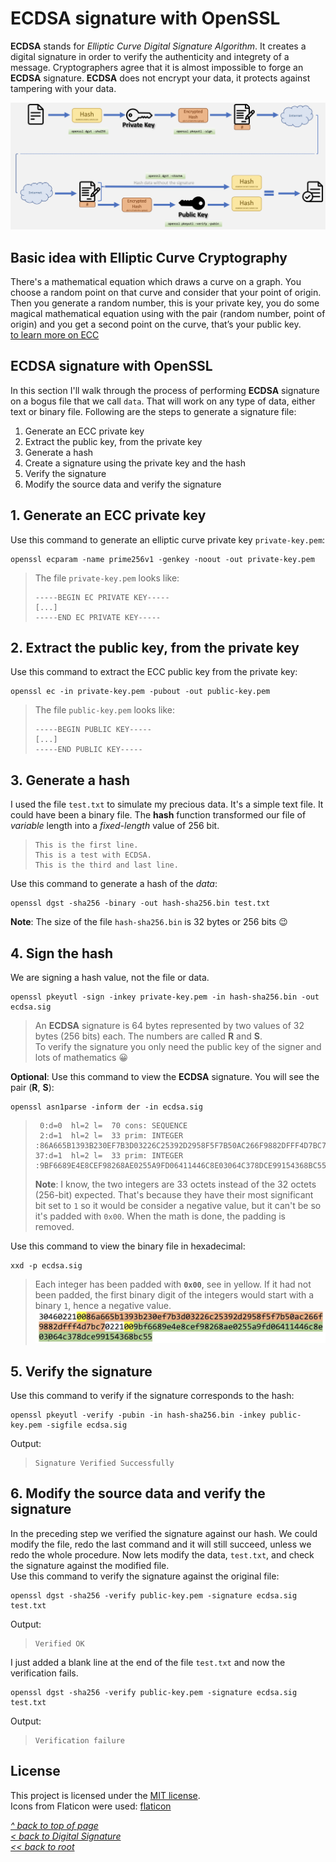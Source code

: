 # ECDSA signature with OpenSSL
**ECDSA** stands for *Elliptic Curve Digital Signature Algorithm*. It creates a digital signature in order to verify the authenticity and integrety of a message. Cryptographers agree that it is almost impossible to forge an **ECDSA** signature. **ECDSA** does not encrypt your data, it protects against tampering with your data.  

![Alt text](/images/ecdsa-sig.jpg "ECDSA signature")
## Basic idea with Elliptic Curve Cryptography
There's a mathematical equation which draws a curve on a graph. You choose a random point on that curve and consider that your point of origin. Then you generate a random number, this is your private key, you do some magical mathematical equation using with the pair (random number, point of origin) and you get a second point on the curve, that’s your public key.  
[to learn more on ECC](https://www.instructables.com/Understanding-how-ECDSA-protects-your-data/)
## ECDSA signature with OpenSSL
In this section I'll walk through the process of performing **ECDSA** signature on a bogus file that we call `data`. That will work on any type of data, either text or binary file. Following are the steps to generate a signature file:  
1. Generate an ECC private key
2. Extract the public key, from the private key
3. Generate a hash
4. Create a signature using the private key and the hash
5. Verify the signature
6. Modify the source data and verify the signature  
## 1. Generate an ECC private key
Use this command to generate an elliptic curve private key `private-key.pem`:
```shell
openssl ecparam -name prime256v1 -genkey -noout -out private-key.pem
```
>The file `private-key.pem` looks like:
>```
>-----BEGIN EC PRIVATE KEY-----
> [...]
>-----END EC PRIVATE KEY-----
>```
## 2. Extract the public key, from the private key
Use this command to extract the ECC public key from the private key:
```shell
openssl ec -in private-key.pem -pubout -out public-key.pem
```
>The file `public-key.pem` looks like:
>```
>-----BEGIN PUBLIC KEY-----
> [...]
>-----END PUBLIC KEY-----
>```
## 3. Generate a hash
I used the file `test.txt` to simulate my precious data. It's a simple text file. It could have been a binary file. The **hash** function transformed our file of *variable* length into a *fixed-length* value of 256 bit.
>```
>This is the first line.
>This is a test with ECDSA.
>This is the third and last line.
>```
Use this command to generate a hash of the *data*:
```shell
openssl dgst -sha256 -binary -out hash-sha256.bin test.txt
```
**Note**: The size of the file `hash-sha256.bin` is 32 bytes or 256 bits 😉
## 4. Sign the hash
We are signing a hash value, not the file or data.
```shell
openssl pkeyutl -sign -inkey private-key.pem -in hash-sha256.bin -out ecdsa.sig
```

>An **ECDSA** signature is 64 bytes represented by two values of 32 bytes (256 bits) each. The numbers are called **R** and **S**.  
>To verify the signature you only need the public key of the signer and lots of mathematics 😀

**Optional**: Use this command to view the **ECDSA** signature. You will see the pair (**R**, **S**):
```shell
openssl asn1parse -inform der -in ecdsa.sig
```
>```
>  0:d=0  hl=2 l=  70 cons: SEQUENCE          
>  2:d=1  hl=2 l=  33 prim: INTEGER     :86A665B1393B230EF7B3D03226C25392D2958F5F7B50AC266F9882DFFF4D7BC7
>37:d=1  hl=2 l=  33 prim: INTEGER     :9BF6689E4E8CEF98268AE0255A9FD06411446C8E03064C378DCE99154368BC55
>```
>**Note**: I know, the two integers are 33 octets instead of the 32 octets (256-bit) expected. That's because they have their most significant bit set to `1` so it would be consider a negative value, but it can't be so it's padded with `0x00`. When the math is done, the padding is removed.

Use this command to view the binary file in hexadecimal:
```shell
xxd -p ecdsa.sig
```
>Each integer has been padded with **`0x00`**, see in yellow. If it had not been padded, the first binary digit of the integers would start with a  binary `1`, hence a negative value.
![Alt text](/images/padded-octet.jpg "Padded Octet")
## 5. Verify the signature
Use this command to verify if the signature corresponds to the hash:
```shell
openssl pkeyutl -verify -pubin -in hash-sha256.bin -inkey public-key.pem -sigfile ecdsa.sig
```
Output:
>```
>Signature Verified Successfully
>```
## 6. Modify the source data and verify the signature
In the preceding step we verified the signature against our hash. We could modify the file, redo the last command and it will still succeed, unless we redo the whole procedure. Now lets modify the data, `test.txt`, and check the signature against the modified file.  
Use this command to verify the signature against the original file:
```shell
openssl dgst -sha256 -verify public-key.pem -signature ecdsa.sig test.txt
```
Output:
>```
>Verified OK
>```
I just added a blank line at the end of the file `test.txt` and now the verification fails.
```shell
openssl dgst -sha256 -verify public-key.pem -signature ecdsa.sig test.txt
```
Output:
>```
>Verification failure
>```
## License
This project is licensed under the [MIT license](/LICENSE).  
Icons from Flaticon were used: [flaticon](https://www.flaticon.com/free-icons/document)

[_^ back to top of page_](#ECDSA-signature-with-OpenSSL)  
[_< back to Digital Signature_](README.md)  
[_<< back to root_](../../../)
